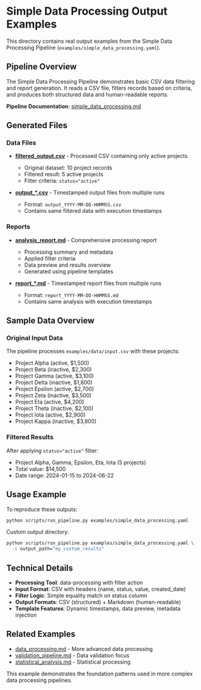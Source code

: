 # Simple Data Processing Output Examples

This directory contains real output examples from the Simple Data Processing Pipeline (`examples/simple_data_processing.yaml`).

## Pipeline Overview

The Simple Data Processing Pipeline demonstrates basic CSV data filtering and report generation. It reads a CSV file, filters records based on criteria, and produces both structured data and human-readable reports.

**Pipeline Documentation**: [simple_data_processing.md](../../../docs/examples/simple_data_processing.md)

## Generated Files

### Data Files
- **[filtered_output.csv](filtered_output.csv)** - Processed CSV containing only active projects
  - Original dataset: 10 project records
  - Filtered result: 5 active projects
  - Filter criteria: `status="active"`

- **[output_*.csv](.)** - Timestamped output files from multiple runs
  - Format: `output_YYYY-MM-DD-HHMMSS.csv`
  - Contains same filtered data with execution timestamps

### Reports
- **[analysis_report.md](analysis_report.md)** - Comprehensive processing report
  - Processing summary and metadata
  - Applied filter criteria
  - Data preview and results overview
  - Generated using pipeline templates

- **[report_*.md](.)** - Timestamped report files from multiple runs
  - Format: `report_YYYY-MM-DD-HHMMSS.md`
  - Contains same analysis with execution timestamps

## Sample Data Overview

### Original Input Data
The pipeline processes `examples/data/input.csv` with these projects:
- Project Alpha (active, $1,500)
- Project Beta (inactive, $2,300)
- Project Gamma (active, $3,100)
- Project Delta (inactive, $1,800)
- Project Epsilon (active, $2,700)
- Project Zeta (inactive, $3,500)
- Project Eta (active, $4,200)
- Project Theta (inactive, $2,100)
- Project Iota (active, $2,900)
- Project Kappa (inactive, $3,800)

### Filtered Results
After applying `status="active"` filter:
- Project Alpha, Gamma, Epsilon, Eta, Iota (5 projects)
- Total value: $14,500
- Date range: 2024-01-15 to 2024-06-22

## Usage Example

To reproduce these outputs:
```bash
python scripts/run_pipeline.py examples/simple_data_processing.yaml
```

Custom output directory:
```bash
python scripts/run_pipeline.py examples/simple_data_processing.yaml \
  -i output_path="my_custom_results"
```

## Technical Details

- **Processing Tool**: data-processing with filter action
- **Input Format**: CSV with headers (name, status, value, created_date)
- **Filter Logic**: Simple equality match on status column
- **Output Formats**: CSV (structured) + Markdown (human-readable)
- **Template Features**: Dynamic timestamps, data preview, metadata injection

## Related Examples
- [data_processing.md](../../../docs/examples/data_processing.md) - More advanced data processing
- [validation_pipeline.md](../../../docs/examples/validation_pipeline.md) - Data validation focus
- [statistical_analysis.md](../../../docs/examples/statistical_analysis.md) - Statistical processing

This example demonstrates the foundation patterns used in more complex data processing pipelines.
